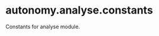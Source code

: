 <a id="autonomy.analyse.constants"></a>

# autonomy.analyse.constants

Constants for analyse module.


